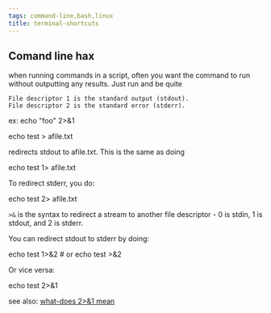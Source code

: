 ```yaml
---
tags: command-line,bash,linux
title: terminal-shortcuts
---
```



## Comand line hax

when running commands in a script, often you want the command to run without
outputting any results. Just run and be quite

```
File descriptor 1 is the standard output (stdout).
File descriptor 2 is the standard error (stderr).
```

ex: echo "foo" 2>&1

echo test > afile.txt

redirects stdout to afile.txt. This is the same as doing

echo test 1> afile.txt

To redirect stderr, you do:

echo test 2> afile.txt

`>&` is the syntax to redirect a stream to another file descriptor - 0 is stdin, 1 is stdout, and 2 is stderr.

You can redirect stdout to stderr by doing:

echo test 1>&2 # or echo test >&2

Or vice versa:

echo test 2>&1

see also: [what-does 2>&1 mean](https://stackoverflow.com/questions/818255/in-the-shell-what-does-21-mean)
